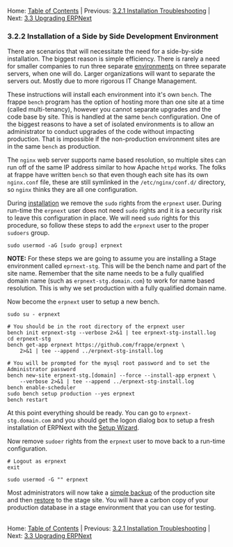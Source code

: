 Home: [Table of Contents](../README "Table of Contents") | Previous: [3.2.1 Installation Troubleshooting](install-trouble "Installation Troubleshooting") | Next: [3.3 Upgrading ERPNext](upgrade "Upgrading ERPNext") 

### 3.2.2 Installation of a Side by Side Development Environment

There are scenarios that will necessitate the need for a side-by-side installation. The biggest reason is simple efficiency. There is rarely a need for smaller companies to run three separate [environments](install#Env "Operating Environments") on three separate servers, when one will do. Larger organizations will want to separate the servers out. Mostly due to more rigorous IT Change Management.

These instructions will install each environment into it's own `bench`. The frappe `bench` program has the option of hosting more than one site at a time (called multi-tenancy), however you cannot separate upgrades and the code base by site. This is handled at the same `bench` configuration. One of the biggest reasons to have a set of isolated environments is to allow an administrator to conduct upgrades of the code without impacting production. That is impossible if the non-production environment sites are in the same `bench` as production.

The `nginx` web server supports name based resolution, so multiple sites can run off of the same IP address similar to how Apache `httpd` works. The folks at frappe have written `bench` so that even though each site has its own `nginx.conf` file, these are still symlinked in the `/etc/nginx/conf.d/` directory, so `nginx` thinks they are all one configuration.

During [installation](install "Installing ERPNext") we remove the `sudo` rights from the `erpnext` user. During run-time the `erpnext` user does not need `sudo` rights and it is a security risk to leave this configuration in place. We will need `sudo` rights for this procedure, so follow these steps to add the `erpnext` user to the proper `sudoers` group.

    sudo usermod -aG [sudo group] erpnext

**NOTE:** For these steps we are going to assume you are installing a Stage environment called `eprnext-stg`. This will be the bench name and part of the site name. Remember that the site name needs to be a fully qualified domain name (such as `erpnext-stg.domain.com`) to work for name based resolution. This is why we set production with a fully qualified domain name.

Now become the `erpnext` user to setup a new bench. 

    sudo su - erpnext

    # You should be in the root directory of the erpnext user
    bench init erpnext-stg --verbose 2>&1 | tee erpnext-stg-install.log
    cd erpnext-stg
    bench get-app erpnext https://github.com/frappe/erpnext \
        2>&1 | tee --append ../erpnext-stg-install.log

    # You will be prompted for the mysql root password and to set the Administrator password
    bench new-site erpnext-stg.[domain] --force --install-app erpnext \
        --verbose 2>&1 | tee --append ../erpnext-stg-install.log
    bench enable-scheduler
    sudo bench setup production --yes erpnext
    bench restart

At this point everything should be ready. You can go to `erpnext-stg.domain.com` and you should get the logon dialog box to setup a fresh installation of ERPNext with the [Setup Wizard](../setup/setup "The Setup Wizard").

Now remove `sudoer` rights from the `erpnext` user to move back to a run-time configuration.

    # Logout as erpnext
    exit

    sudo usermod -G "" erpnext

Most administrators will now take a [simple backup](backup#Simple "Backing up ERPNext") of the production site and then [restore](restore "Restoring from a Previous Backup") to the stage site. You will have a carbon copy of your production database in a stage environment that you can use for testing.<br /><br />

Home: [Table of Contents](../README "Table of Contents") | Previous: [3.2.1 Installation Troubleshooting](install-trouble "Installation Troubleshooting") | Next: [3.3 Upgrading ERPNext](upgrade "Upgrading ERPNext")
